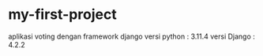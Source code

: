 # my-first-project
aplikasi voting dengan framework django
versi python : 3.11.4
versi Django : 4.2.2
